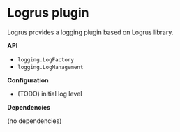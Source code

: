 # Logrus plugin

Logrus provides a logging plugin based on Logrus library. 

**API**
- `logging.LogFactory`
- `logging.LogManagement`

**Configuration**
- (TODO) initial log level

**Dependencies**

(no dependencies)